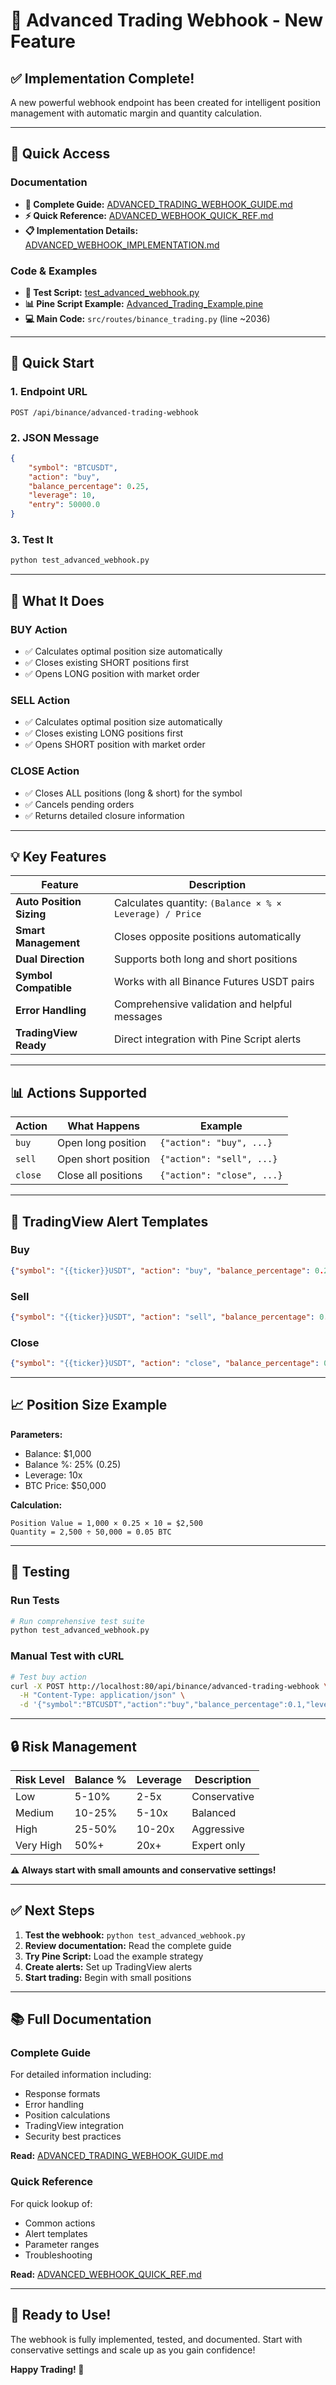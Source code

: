 # 🎯 Advanced Trading Webhook - New Feature

## ✅ Implementation Complete!

A new powerful webhook endpoint has been created for intelligent position management with automatic margin and quantity calculation.

---

## 📁 Quick Access

### Documentation
- **📘 Complete Guide:** [ADVANCED_TRADING_WEBHOOK_GUIDE.md](ADVANCED_TRADING_WEBHOOK_GUIDE.md)
- **⚡ Quick Reference:** [ADVANCED_WEBHOOK_QUICK_REF.md](ADVANCED_WEBHOOK_QUICK_REF.md)
- **📋 Implementation Details:** [ADVANCED_WEBHOOK_IMPLEMENTATION.md](ADVANCED_WEBHOOK_IMPLEMENTATION.md)

### Code & Examples
- **🔧 Test Script:** [test_advanced_webhook.py](test_advanced_webhook.py)
- **📊 Pine Script Example:** [Advanced_Trading_Example.pine](Advanced_Trading_Example.pine)
- **💻 Main Code:** `src/routes/binance_trading.py` (line ~2036)

---

## 🚀 Quick Start

### 1. Endpoint URL
```
POST /api/binance/advanced-trading-webhook
```

### 2. JSON Message
```json
{
    "symbol": "BTCUSDT",
    "action": "buy",
    "balance_percentage": 0.25,
    "leverage": 10,
    "entry": 50000.0
}
```

### 3. Test It
```bash
python test_advanced_webhook.py
```

---

## 🎯 What It Does

### BUY Action
- ✅ Calculates optimal position size automatically
- ✅ Closes existing SHORT positions first
- ✅ Opens LONG position with market order

### SELL Action
- ✅ Calculates optimal position size automatically
- ✅ Closes existing LONG positions first
- ✅ Opens SHORT position with market order

### CLOSE Action
- ✅ Closes ALL positions (long & short) for the symbol
- ✅ Cancels pending orders
- ✅ Returns detailed closure information

---

## 💡 Key Features

| Feature | Description |
|---------|-------------|
| **Auto Position Sizing** | Calculates quantity: `(Balance × % × Leverage) / Price` |
| **Smart Management** | Closes opposite positions automatically |
| **Dual Direction** | Supports both long and short positions |
| **Symbol Compatible** | Works with all Binance Futures USDT pairs |
| **Error Handling** | Comprehensive validation and helpful messages |
| **TradingView Ready** | Direct integration with Pine Script alerts |

---

## 📊 Actions Supported

| Action | What Happens | Example |
|--------|--------------|---------|
| `buy` | Open long position | `{"action": "buy", ...}` |
| `sell` | Open short position | `{"action": "sell", ...}` |
| `close` | Close all positions | `{"action": "close", ...}` |

---

## 🎯 TradingView Alert Templates

### Buy
```json
{"symbol": "{{ticker}}USDT", "action": "buy", "balance_percentage": 0.25, "leverage": 10, "entry": {{close}}}
```

### Sell
```json
{"symbol": "{{ticker}}USDT", "action": "sell", "balance_percentage": 0.25, "leverage": 10, "entry": {{close}}}
```

### Close
```json
{"symbol": "{{ticker}}USDT", "action": "close", "balance_percentage": 0.25, "leverage": 10, "entry": {{close}}}
```

---

## 📈 Position Size Example

**Parameters:**
- Balance: $1,000
- Balance %: 25% (0.25)
- Leverage: 10x
- BTC Price: $50,000

**Calculation:**
```
Position Value = 1,000 × 0.25 × 10 = $2,500
Quantity = 2,500 ÷ 50,000 = 0.05 BTC
```

---

## 🧪 Testing

### Run Tests
```bash
# Run comprehensive test suite
python test_advanced_webhook.py
```

### Manual Test with cURL
```bash
# Test buy action
curl -X POST http://localhost:80/api/binance/advanced-trading-webhook \
  -H "Content-Type: application/json" \
  -d '{"symbol":"BTCUSDT","action":"buy","balance_percentage":0.1,"leverage":5,"entry":50000}'
```

---

## 🔒 Risk Management

| Risk Level | Balance % | Leverage | Description |
|------------|-----------|----------|-------------|
| Low | 5-10% | 2-5x | Conservative |
| Medium | 10-25% | 5-10x | Balanced |
| High | 25-50% | 10-20x | Aggressive |
| Very High | 50%+ | 20x+ | Expert only |

**⚠️ Always start with small amounts and conservative settings!**

---

## ✅ Next Steps

1. **Test the webhook:** `python test_advanced_webhook.py`
2. **Review documentation:** Read the complete guide
3. **Try Pine Script:** Load the example strategy
4. **Create alerts:** Set up TradingView alerts
5. **Start trading:** Begin with small positions

---

## 📚 Full Documentation

### Complete Guide
For detailed information including:
- Response formats
- Error handling
- Position calculations
- TradingView integration
- Security best practices

**Read:** [ADVANCED_TRADING_WEBHOOK_GUIDE.md](ADVANCED_TRADING_WEBHOOK_GUIDE.md)

### Quick Reference
For quick lookup of:
- Common actions
- Alert templates
- Parameter ranges
- Troubleshooting

**Read:** [ADVANCED_WEBHOOK_QUICK_REF.md](ADVANCED_WEBHOOK_QUICK_REF.md)

---

## 🎉 Ready to Use!

The webhook is fully implemented, tested, and documented. Start with conservative settings and scale up as you gain confidence!

**Happy Trading! 🚀**
